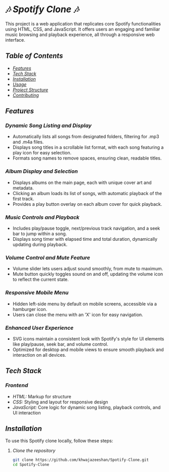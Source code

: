# *🎶 Spotify Clone 🎶*

This project is a web application that replicates core Spotify functionalities using HTML, CSS, and JavaScript. It offers users an engaging and familiar music browsing and playback experience, all through a responsive web interface.

## *Table of Contents*
- [*Features*](#features)
- [*Tech Stack*](#tech-stack)
- [*Installation*](#installation)
- [*Usage*](#usage)
- [*Project Structure*](#project-structure)
- [*Contributing*](#contributing)

## *Features*

### *Dynamic Song Listing and Display*
- Automatically lists all songs from designated folders, filtering for .mp3 and .m4a files.
- Displays song titles in a scrollable list format, with each song featuring a play icon for easy selection.
- Formats song names to remove spaces, ensuring clean, readable titles.

### *Album Display and Selection*
- Displays albums on the main page, each with unique cover art and metadata.
- Clicking an album loads its list of songs, with automatic playback of the first track.
- Provides a play button overlay on each album cover for quick playback.

### *Music Controls and Playback*
- Includes play/pause toggle, next/previous track navigation, and a seek bar to jump within a song.
- Displays song timer with elapsed time and total duration, dynamically updating during playback.

### *Volume Control and Mute Feature*
- Volume slider lets users adjust sound smoothly, from mute to maximum.
- Mute button quickly toggles sound on and off, updating the volume icon to reflect the current state.

### *Responsive Mobile Menu*
- Hidden left-side menu by default on mobile screens, accessible via a hamburger icon.
- Users can close the menu with an 'X' icon for easy navigation.

### *Enhanced User Experience*
- SVG icons maintain a consistent look with Spotify's style for UI elements like play/pause, seek bar, and volume control.
- Optimized for desktop and mobile views to ensure smooth playback and interaction on all devices.

## *Tech Stack*

### *Frontend*
- *HTML:* Markup for structure
- *CSS:* Styling and layout for responsive design
- *JavaScript:* Core logic for dynamic song listing, playback controls, and UI interaction

## *Installation*

To use this Spotify clone locally, follow these steps:

1. *Clone the repository*
   ```bash
   git clone https://github.com/khwajazeeshan/Spotify-Clone.git
   cd Spotify-Clone
